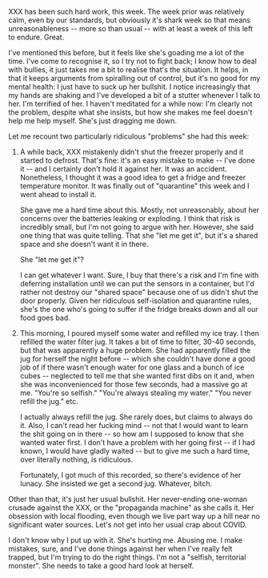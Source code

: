XXX has been such hard work, this week. The week prior was relatively
calm, even by our standards, but obviously it's shark week so that means
unreasonableness -- more so than usual -- with at least a week of this
left to endure. Great.

I've mentioned this before, but it feels like she's goading me a lot of
the time. I've come to recognise it, so I try not to fight back; I know
how to deal with bullies, it just takes me a bit to realise that's the
situation. It helps, in that it keeps arguments from spiralling out of
control, but it's no good for my mental health: I just have to suck up
her bullshit. I notice increasingly that my hands are shaking and I've
developed a bit of a stutter whenever I talk to her. I'm terrified of
her. I haven't meditated for a while now: I'm clearly not the problem,
despite what she insists, but how she makes me feel doesn't help me help
myself. She's just dragging me down.

Let me recount two particularly ridiculous "problems" she had this week:

1. A while back, XXX mistakenly didn't shut the freezer properly and it
   started to defrost. That's fine: it's an easy mistake to make -- I've
   done it -- and I certainly don't hold it against her. It was an
   accident. Nonetheless, I thought it was a good idea to get a fridge
   and freezer temperature monitor. It was finally out of "quarantine"
   this week and I went ahead to install it.

   She gave me a hard time about this. Mostly, not unreasonably, about
   her concerns over the batteries leaking or exploding. I think that
   risk is incredibly small, but I'm not going to argue with her.
   However, she said one thing that was quite telling. That she "let me
   get it", but it's a shared space and she doesn't want it in there.

   She "let me get it"?

   I can get whatever I want. Sure, I buy that there's a risk and I'm
   fine with deferring installation until we can put the sensors in a
   container, but I'd rather not destroy our "shared space" because one
   of us didn't shut the door properly. Given her ridiculous
   self-isolation and quarantine rules, she's the one who's going to
   suffer if the fridge breaks down and all our food goes bad.

2. This morning, I poured myself some water and refilled my ice tray. I
   then refilled the water filter jug. It takes a bit of time to filter,
   30-40 seconds, but that was apparently a huge problem. She had
   apparently filled the jug for herself the night before -- which she
   couldn't have done a good job of if there wasn't enough water for one
   glass and a bunch of ice cubes -- neglected to tell me that she
   wanted first dibs on it and, when she was inconvenienced for those
   few seconds, had a massive go at me. "You're so selfish." "You're
   always stealing my water." "You never refill the jug." etc.

   I actually always refill the jug. She rarely does, but claims to
   always do it. Also, I can't read her fucking mind -- not that I would
   want to learn the shit going on in there -- so how am I supposed to
   know that she wanted water first. I don't have a problem with her
   going first -- if I had known, I would have gladly waited -- but to
   give me such a hard time, over literally nothing, is ridiculous.

   Fortunately, I got much of this recorded, so there's evidence of her
   lunacy. She insisted we get a second jug. Whatever, bitch.

Other than that, it's just her usual bullshit. Her never-ending
one-woman crusade against the XXX, or the "propaganda machine" as she
calls it. Her obsession with local flooding, even though we live part
way up a hill near no significant water sources. Let's not get into her
usual crap about COVID.

I don't know why I put up with it. She's hurting me. Abusing me. I make
mistakes, sure, and I've done things against her when I've really felt
trapped, but I'm trying to do the right things. I'm not a "selfish,
territorial monster". She needs to take a good hard look at herself.
